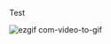 Test

![ezgif com-video-to-gif](https://user-images.githubusercontent.com/64373075/172037212-a31f7c49-24a2-4fe6-a2f1-1040f3702039.gif)
